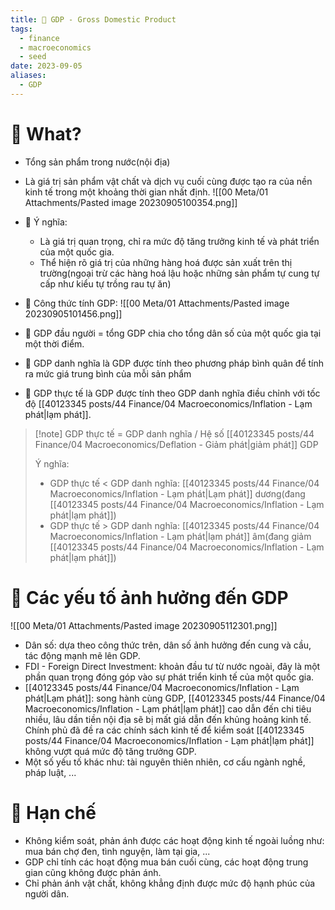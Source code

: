 ```yaml
---
title: 🌱 GDP - Gross Domestic Product
tags:
  - finance
  - macroeconomics
  - seed
date: 2023-09-05
aliases:
  - GDP
---
```

# 🌿 What?
- Tổng sản phẩm trong nước(nội địa)
- Là giá trị sản phẩm vật chất và dịch vụ cuối cùng được tạo ra của nền kinh tế trong một khoảng thời gian nhất định.
![[00 Meta/01 Attachments/Pasted image 20230905100354.png]]

- 🌱 Ý nghĩa:
	- Là giá trị quan trọng, chỉ ra mức độ tăng trưởng kinh tế và phát triển của một quốc gia.
	- Thể hiện rõ giá trị của những hàng hoá được sản xuất trên thị trường(ngoại trừ các hàng hoá lậu hoặc những sản phẩm tự cung tự cấp như kiểu tự trồng rau tự ăn)

- 🌱 Công thức tính GDP:
![[00 Meta/01 Attachments/Pasted image 20230905101456.png]]

- 🌱 GDP đầu người = tổng GDP chia cho tổng dân số của một quốc gia tại một thời điểm.

- 🌱 GDP danh nghĩa là GDP được tính theo phương pháp bình quân để tính ra mức giá trung bình của mỗi sản phẩm
- 🌱 GDP thực tế là GDP được tính theo GDP danh nghĩa điều chỉnh với tốc độ [[40123345 posts/44 Finance/04 Macroeconomics/Inflation - Lạm phát|lạm phát]].

> [!note] GDP thực tế = GDP danh nghĩa / Hệ số [[40123345 posts/44 Finance/04 Macroeconomics/Deflation - Giảm phát|giảm phát]] GDP
> 
> Ý nghĩa:
>   - GDP thực tế < GDP danh nghĩa: [[40123345 posts/44 Finance/04 Macroeconomics/Inflation - Lạm phát|Lạm phát]] dương(đang [[40123345 posts/44 Finance/04 Macroeconomics/Inflation - Lạm phát|lạm phát]])
>   - GDP thực tế > GDP danh nghĩa: [[40123345 posts/44 Finance/04 Macroeconomics/Inflation - Lạm phát|lạm phát]] âm(đang giảm [[40123345 posts/44 Finance/04 Macroeconomics/Inflation - Lạm phát|lạm phát]])


# 🌿 Các yếu tố ảnh hưởng đến GDP
![[00 Meta/01 Attachments/Pasted image 20230905112301.png]]

- Dân số: dựa theo công thức trên, dân số ảnh hưởng đến cung và cầu, tác động mạnh mẽ lên GDP.
- FDI - Foreign Direct Investment: khoản đầu tư từ nước ngoài, đây là một phần quan trọng đóng góp vào sự phát triển kinh tế của một quốc gia.
- [[40123345 posts/44 Finance/04 Macroeconomics/Inflation - Lạm phát|Lạm phát]]: song hành cùng GDP, [[40123345 posts/44 Finance/04 Macroeconomics/Inflation - Lạm phát|lạm phát]] cao dẫn đến chi tiêu nhiều, lâu dần tiền nội địa sẽ bị mất giá dẫn đến khủng hoảng kinh tế. Chính phủ đã đề ra các chính sách kinh tế để kiểm soát [[40123345 posts/44 Finance/04 Macroeconomics/Inflation - Lạm phát|lạm phát]] không vượt quá mức độ tăng trưởng GDP.
- Một số yếu tố khác như: tài nguyên thiên nhiên, cơ cấu ngành nghề, pháp luật, ...


# 🚫 Hạn chế
- Không kiểm soát, phản ánh được các hoạt động kinh tế ngoài luồng như: mua bán chợ đen, tình nguyện, làm tại gia, ...
- GDP chỉ tính các hoạt động mua bán cuối cùng, các hoạt động trung gian cũng không được phản ánh.
- Chỉ phản ánh vật chất, không khẳng định được mức độ hạnh phúc của người dân.